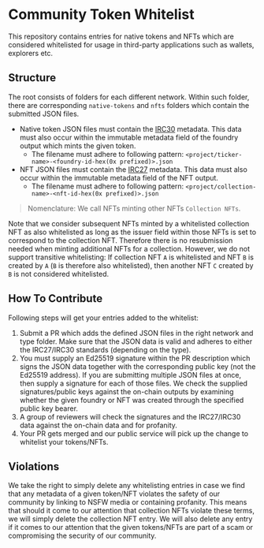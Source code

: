 # Community Token Whitelist

This repository contains entries for native tokens and NFTs which are considered whitelisted for usage in third-party applications such as wallets, explorers etc.


## Structure

The root consists of folders for each different network. Within such folder, there are corresponding `native-tokens` and `nfts` folders which contain
the submitted JSON files.

- Native token JSON files must contain the [IRC30](https://github.com/iotaledger/tips/blob/main/tips/TIP-0030/tip-0030.md) metadata.
  This data must also occur within the immutable metadata field of the foundry output which mints the given token.
  - The filename must adhere to following pattern: `<project/ticker-name>-<foundry-id-hex(0x prefixed)>.json`
- NFT JSON files must contain the [IRC27](https://github.com/iotaledger/tips/blob/main/tips/TIP-0027/tip-0027.md) metadata.
  This data must also occur within the immutable metadata field of the NFT output.
  - The filename must adhere to following pattern: `<project/collection-name>-<nft-id-hex(0x prefixed)>.json`

> Nomenclature: We call NFTs minting other NFTs `Collection NFTs`. 

Note that we consider subsequent NFTs minted by a whitelisted collection NFT as also whitelisted as long as the issuer field within those NFTs is set to correspond to the collection NFT.
Therefore there is no resubmission needed when minting additional NFTs for a collection. 
However, we do not support transitive whitelisting: 
If collection NFT `A` is whitelisted and NFT `B` is created by `A` (`B` is therefore also whitelisted), then another NFT `C` created by `B` is not considered whitelisted.

## How To Contribute

Following steps will get your entries added to the whitelist:
1. Submit a PR which adds the defined JSON files in the right network and type folder. Make sure that the JSON data is valid and adheres to either the IRC27/IRC30 standards (depending on the type).
1. You must supply an Ed25519 signature within the PR description which signs the JSON data together with the corresponding public key (not the Ed25519 address).
  If you are submitting multiple JSON files at once, then supply a signature for each of those files. We check the supplied signatures/public keys against the on-chain
  outputs by examining whether the given foundry or NFT was created through the specified public key bearer.
1. A group of reviewers will check the signatures and the IRC27/IRC30 data against the on-chain data and for profanity.
2. Your PR gets merged and our public service will pick up the change to whitelist your tokens/NFTs.

## Violations

We take the right to simply delete any whitelisting entries in case we find that any metadata of a given token/NFT violates the safety of our community by
linking to NSFW media or containing profanity. This means that should it come to our attention that collection NFTs violate these terms, we will simply
delete the collection NFT entry. We will also delete any entry if it comes to our attention that the given tokens/NFTs are part of a scam or compromising the security of our community.